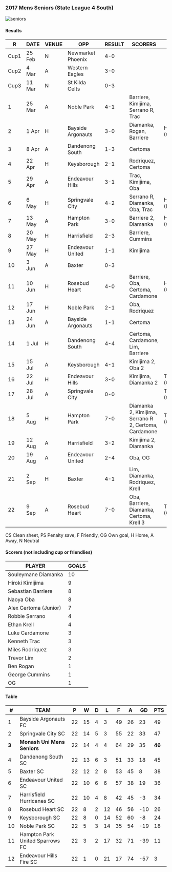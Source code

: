 ### 2017 Mens Seniors (State League 4 South)

![seniors](https://photos.smugmug.com/photos/i-jjnDQqV/2/0d7cfe40/L/i-jjnDQqV-L.jpg)

#### Results

| R | DATE | VENUE| OPP | RESULT | SCORERS | GK |
| --- | --- | --- | --- | --- | --- | --- |
| Cup1 | 25 Feb | N | Newmarket Phoenix | 4-0 |  |  |
| Cup2 | 4 Mar | A| Western Eagles      | 3-0 |  |  |
| Cup3 | 11 Mar | N| St Kilda Celts     | 0-3 |  |  |
| 1 | 25 Mar  | A| Noble Park           | 4-1 | Barriere, Kimijima, Serrano R, Trac |  |
| 2 | 1 Apr   | H| Bayside Argonauts    | 3-0 | Diamanka, Rogan, Barriere | Heep (CS) |
| 3 | 8 Apr   | A| Dandenong South      | 1-3 | Certoma |  |
| 4 | 22 Apr  | H| Keysborough          | 2-1 | Rodriquez, Certoma |  |
| 5 | 29 Apr  | A| Endeavour Hills      | 3-1 | Trac, Kimijima, Oba |  |
| 6 | 6 May   | H| Springvale City      | 4-2 | Serrano R, Diamanka, Oba, Trac | Heep (PS) |
| 7 | 13 May  | A| Hampton Park         | 3-0 | Barriere 2, Diamanka | Heep (CS) |
| 8 | 20 May  | H| Harrisfield          | 2-3 | Barriere, Cummins |  |
| 9  | 27 May | H| Endeavour United     | 1-1 | Kimijima |  |
| 10 | 3 Jun  | A| Baxter               | 0-3 |  |  |
| 11 | 10 Jun | H| Rosebud Heart        | 4-0 | Barriere, Oba, Certoma, Cardamone | Heep (CS) |
| 12 | 17 Jun | H| Noble Park           | 2-1 | Oba, Rodriquez |  |
| 13 | 24 Jun | A| Bayside Argonauts    | 1-1 | Certoma |  |
| 14 | 1 Jul  | H| Dandenong South      | 4-4 | Certoma, Cardamone, Lim, Barriere |  |
| 15 | 15 Jul | A| Keysborough          | 4-1 | Kimijima 2, Oba 2 |  |
| 16 | 22 Jul | H| Endeavour Hills      | 3-0 | Kimijima, Diamanka 2 | Topic (CS) |
| 17 | 28 Jul | A| Springvale City      | 0-0 |  | Topic (CS) |
| 18 | 5 Aug  | H| Hampton Park         | 7-0 | Diamanka 2, Kimijima, Serrano R 2, Certoma, Cardamone | Topic (CS) |
| 19 | 12 Aug | A| Harrisfield          | 3-2 | Kimijima 2, Diamanka |  |
| 20 | 19 Aug | A| Endeavour United     | 2-4 | Oba, OG |  |
| 21 | 2 Sep  | H| Baxter               | 4-1 | Lim, Diamanka, Rodriquez, Krell |  |
| 22 | 9 Sep  | A| Rosebud Heart        | 7-0 | Oba, Barriere, Diamanka, Certoma, Krell 3 | Topic (CS) |

CS Clean sheet, PS Penalty save, F Friendly, OG Own goal, H Home, A Away, N Neutral

#### Scorers (not including cup or friendlies)

| PLAYER                   | GOALS |
| ------------------------ | --- |
| Souleymane Diamanka      | 10 |
| Hiroki Kimijima          | 9 |
| Sebastian Barriere       | 8 |
| Naoya Oba                | 8 |
| Alex Certoma (Junior)    | 7 |
| Robbie Serrano           | 4 |
| Ethan Krell              | 4 |
| Luke Cardamone           | 3 |
| Kenneth Trac             | 3 |
| Miles Rodriquez          | 3 |
| Trevor Lim               | 2 |
| Ben Rogan                | 1 |
| George Cummins           | 1 |
| OG                       | 1 |

#### Table

| # | TEAM | P | W | D | L | F | A | GD | PTS |
| --- | --- | --- | --- | --- | --- | --- | --- | --- | --- |
| 1 | Bayside Argonauts FC             | 22 | 15 | 4 | 3 | 49 | 26 | 23 | 49 |
| 2 | Springvale City SC               | 22 | 14 | 5 | 3 | 55 | 22 | 33 | 47 |
| **3** | **Monash Uni Mens Seniors**      | 22 | 14 | 4 | 4 | 64 | 29 | 35 | **46** |
| 4 | Dandenong South SC               | 22 | 13 | 6 | 3 | 51 | 33 | 18 | 45 |
| 5 | Baxter SC                        | 22 | 12 | 2 | 8 | 53 | 45 | 8 | 38 |
| 6 | Endeavour United SC              | 22 | 10 | 6 | 6 | 57 | 38 | 19 | 36 |
| 7 | Harrisfield Hurricanes SC        | 22 | 10 | 4 | 8 | 42 | 45 | -3 | 34 |
| 8 | Rosebud Heart SC                 | 22 | 8 | 2 | 12 | 46 | 56 | -10 | 26 |
| 9 | Keysborough SC                   | 22 | 8 | 0 | 14 | 52 | 60 | -8 | 24 |
| 10 | Noble Park SC                   | 22 | 5 | 3 | 14 | 35 | 54 | -19 | 18 |
| 11 | Hampton Park United Sparrows FC | 22 | 3 | 2 | 17 | 32 | 71 | -39 | 11 |
| 12 | Endeavour Hills Fire SC         | 22 | 1 | 0 | 21 | 17 | 74 | -57 | 3 |
